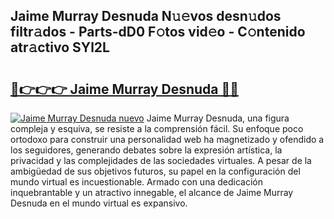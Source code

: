 ## Jaime Murray Desnuda N𝚞𝚎vos desn𝚞dos filtr𝚊dos - Parts-dD0 F𝚘tos vid𝚎o - C𝚘ntenido atr𝚊ctivo SYl2L

# <h2><a href="http://mb287f.tromn.icu/?c=Jaime+Murray+Desnuda">🔗👉👉👉 Jaime Murray Desnuda 🔗🔗</a></h2>

[![Jaime Murray Desnuda nuevo](https://i.imgur.com/pEAQMta.gif)](http://mb287f.tromn.icu/?c=Jaime+Murray+Desnuda)
Jaime Murray Desnuda, una figura compleja y esquiva, se resiste a la comprensión fácil. Su enfoque poco ortodoxo para construir una personalidad web ha magnetizado y ofendido a los seguidores, generando debates sobre la expresión artística, la privacidad y las complejidades de las sociedades virtuales. A pesar de la ambigüedad de sus objetivos futuros, su papel en la configuración del mundo virtual es incuestionable. Armado con una dedicación inquebrantable y un atractivo innegable, el alcance de Jaime Murray Desnuda en el mundo virtual es expansivo.
